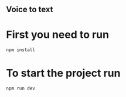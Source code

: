 ## Voice to text

# First you need to run

```
npm install
```

# To start the project run

```
npm run dev
```
